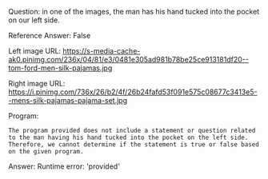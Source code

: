 Question: in one of the images, the man has his hand tucked into the pocket on our left side.

Reference Answer: False

Left image URL: https://s-media-cache-ak0.pinimg.com/236x/04/81/e3/0481e305ad981b78be25ce913181df20--tom-ford-men-silk-pajamas.jpg

Right image URL: https://i.pinimg.com/736x/26/b2/4f/26b24fafd53f091e575c08677c3413e5--mens-silk-pajamas-pajama-set.jpg

Program:

```
The program provided does not include a statement or question related to the man having his hand tucked into the pocket on the left side. Therefore, we cannot determine if the statement is true or false based on the given program.
```
Answer: Runtime error: 'provided'


